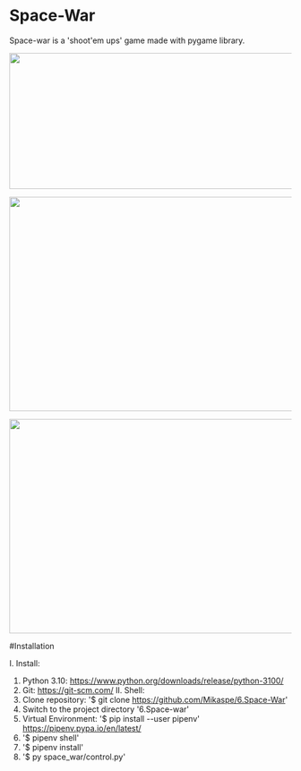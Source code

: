 # Space-War
Space-war is a 'shoot'em ups' game made with pygame library.

<p align="center">
  <img width="513" height="243" src="https://user-images.githubusercontent.com/41167000/135058112-bbc90847-a257-44d8-8a67-e62d11924867.png">
</p>

<p align="center">
  <img width="512" height="383" src="https://user-images.githubusercontent.com/41167000/135057067-eade0369-8f0c-4632-8bbb-a63c79428e6d.png">
</p>

<p align="center">
  <img width="512" height="383" src="https://user-images.githubusercontent.com/41167000/135084142-ebdafe48-d6f2-4646-96a9-ffe06e3aa17a.png">
</p>

#Installation

I. Install:
  1. Python 3.10: https://www.python.org/downloads/release/python-3100/
  2. Git: https://git-scm.com/
II. Shell:
  1. Clone repository:
    '$ git clone https://github.com/Mikaspe/6.Space-War'
  2. Switch to the project directory '6.Space-war'
  3. Virtual Environment: '$ pip install --user pipenv' https://pipenv.pypa.io/en/latest/ 
  4. '$ pipenv shell'
  5. '$ pipenv install'
  6. '$ py space_war/control.py'
